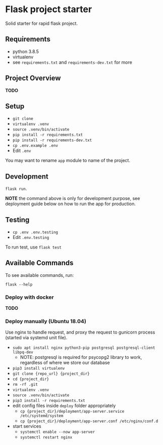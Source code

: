 # Flask project starter

Solid starter for rapid flask project.

## Requirements

- python 3.8.5
- virtualenv
- see `requirements.txt` and `requirements-dev.txt` for more

## Project Overview

**TODO**

## Setup

- `git clone`
- `virtualenv .venv`
- `source .venv/bin/activate`
- `pip install -r requirements.txt`
- `pip install -r requirements-dev.txt`
- `cp .env.example .env`
- Edit `.env`

You may want to rename `app` module to name of the project.

## Development

`flask run`.

**NOTE** the command above is only for development purpose, see deployment guide below on how to run the app for production.

## Testing

- `cp .env .env.testing`
- Edit `.env.testing`

To run test, use `flask test`

## Available Commands

To see available commands, run:

`flask --help`

### Deploy with docker

**TODO**

### Deploy manually (Ubuntu 18.04)

Use nginx to handle request, and proxy the request to gunicorn process (started via systemd unit file).

- `sudo apt install nginx python3-pip postgresql postgresql-client libpq-dev`
    - NOTE: postgresql is required for psycopg2 library to work, regardless of where we store our database
- `pip3 install virtualenv`
- `git clone {repo_url} {project_dir}`
- `cd {project_dir}`
- `rm -rf .git`
- `virtualenv .venv`
- `source .venv/bin/activate`
- `pip3 install -r requirements.txt`
- edit config files inside `deploy` folder appropriately
    - `cp {project_dir}/deployment/app-server.service /etc/systemd/system`
    - `cp {project_dir}/deployment/app-server.conf /etc/nginx/conf.d`
- start services
    - `systemctl enable --now app-server`
    - `systemctl restart nginx`
